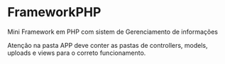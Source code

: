 FrameworkPHP
============

Mini Framework em PHP com sistem de Gerenciamento de informações

Atenção na pasta APP deve conter as pastas de controllers, models, uploads e views para o correto funcionamento.
